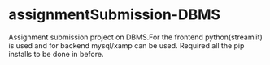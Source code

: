 # assignmentSubmission-DBMS
Assignment submission project on DBMS.For the frontend python(streamlit) is used and for backend mysql/xamp can be used.
Required all the pip installs to be done in before.

